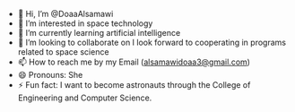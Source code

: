 - 👋 Hi, I’m @DoaaAlsamawi
- 👀 I’m interested  in space technology
- 🌱 I’m currently learning artificial intelligence
- 💞️ I’m looking to collaborate on I look forward to cooperating in programs related to space science
- 📫 How to reach me by my Email (alsamawidoaa3@gmail.com)
- 😄 Pronouns: She
- ⚡ Fun fact: I want to become astronauts through the College of Engineering and Computer Science.

<!---
DoaaAlsamawi/DoaaAlsamawi is a ✨ special ✨ repository because its `README.md` (this file) appears on your GitHub profile.
You can click the Preview link to take a look at your changes.
--->
